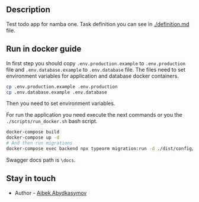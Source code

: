 ## Description

Test todo app for namba one. Task definition you can see in [./definition.md](./definition.md) file.

## Run in docker guide

In first step you should copy `.env.production.example` to `.env.production` file and `.env.database.example` to `.env.database` file.
The files need to set environment variables for application and database docker containers.
```bash
cp .env.production.example .env.production
cp .env.database.example .env.database
```
Then you need to set environment variables.

For run the application you need execute the next commands or you the `./scripts/run_docker.sh` bash script.
```bash
docker-compose build
docker-compose up -d
# And then run migrations
docker-compose exec backend npx typeorm migration:run -d ./dist/config/datasource.js
```

Swagger docs path is `\docs`.


## Stay in touch

- Author - [Aibek Abydkasymov](https://github.com/DaggerJackfast)

